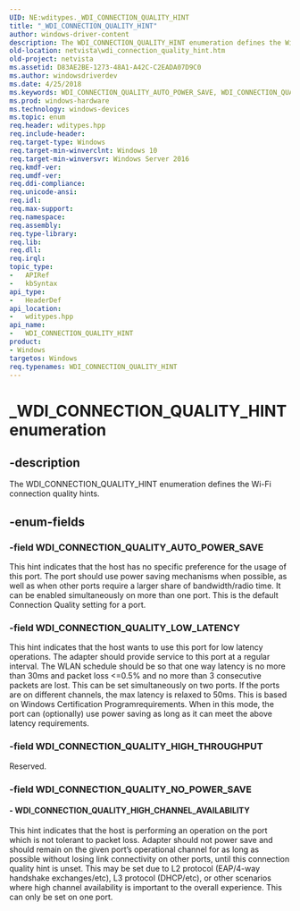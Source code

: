 ```yaml
---
UID: NE:wditypes._WDI_CONNECTION_QUALITY_HINT
title: "_WDI_CONNECTION_QUALITY_HINT"
author: windows-driver-content
description: The WDI_CONNECTION_QUALITY_HINT enumeration defines the Wi-Fi connection quality hints.
old-location: netvista\wdi_connection_quality_hint.htm
old-project: netvista
ms.assetid: D83AE2BE-1273-48A1-A42C-C2EADA07D9C0
ms.author: windowsdriverdev
ms.date: 4/25/2018
ms.keywords: WDI_CONNECTION_QUALITY_AUTO_POWER_SAVE, WDI_CONNECTION_QUALITY_HIGH_CHANNEL_AVAILABILITY, WDI_CONNECTION_QUALITY_HIGH_THROUGHPUT, WDI_CONNECTION_QUALITY_HINT, WDI_CONNECTION_QUALITY_HINT enumeration [Device and Driver Installation], WDI_CONNECTION_QUALITY_LOW_LATENCY, _WDI_CONNECTION_QUALITY_HINT, devinst.wfi_connection_quality_hint, netvista.wdi_connection_quality_hint, wditypes/WDI_CONNECTION_QUALITY_AUTO_POWER_SAVE, wditypes/WDI_CONNECTION_QUALITY_HIGH_CHANNEL_AVAILABILITY, wditypes/WDI_CONNECTION_QUALITY_HIGH_THROUGHPUT, wditypes/WDI_CONNECTION_QUALITY_HINT, wditypes/WDI_CONNECTION_QUALITY_LOW_LATENCY
ms.prod: windows-hardware
ms.technology: windows-devices
ms.topic: enum
req.header: wditypes.hpp
req.include-header: 
req.target-type: Windows
req.target-min-winverclnt: Windows 10
req.target-min-winversvr: Windows Server 2016
req.kmdf-ver: 
req.umdf-ver: 
req.ddi-compliance: 
req.unicode-ansi: 
req.idl: 
req.max-support: 
req.namespace: 
req.assembly: 
req.type-library: 
req.lib: 
req.dll: 
req.irql: 
topic_type:
-	APIRef
-	kbSyntax
api_type:
-	HeaderDef
api_location:
-	wditypes.hpp
api_name:
-	WDI_CONNECTION_QUALITY_HINT
product:
- Windows
targetos: Windows
req.typenames: WDI_CONNECTION_QUALITY_HINT
---
```


# _WDI_CONNECTION_QUALITY_HINT enumeration


## -description


The WDI_CONNECTION_QUALITY_HINT enumeration defines the Wi-Fi connection quality hints.


## -enum-fields




### -field WDI_CONNECTION_QUALITY_AUTO_POWER_SAVE

This hint indicates that the host has no specific preference for the usage of this port. The port should use power saving mechanisms when possible, as well as when other ports require a larger share of bandwidth/radio time. It can be enabled simultaneously on more than one port. This is the default Connection Quality setting for a port.


### -field WDI_CONNECTION_QUALITY_LOW_LATENCY

This hint indicates that the host wants to use this port for low latency operations. The adapter should provide service to this port at a regular interval.
The WLAN schedule should be so that one way latency is no more than 30ms and packet loss &lt;=0.5% and no more than 3 consecutive packets are lost.
This can be set simultaneously on two ports. If the ports are on different channels, the max latency is relaxed to 50ms.  This is based on Windows Certification Programrequirements.
When in this mode, the port can (optionally) use power saving as long as it can meet the above latency requirements.


### -field WDI_CONNECTION_QUALITY_HIGH_THROUGHPUT

Reserved.


### -field WDI_CONNECTION_QUALITY_NO_POWER_SAVE




#### - WDI_CONNECTION_QUALITY_HIGH_CHANNEL_AVAILABILITY

This hint indicates that the host is performing an operation on the port which is not tolerant to packet loss. Adapter should not power save and should remain on the given port’s operational channel for as long as possible without losing link connectivity on other ports, until this connection quality hint is unset.
This may be set due to L2 protocol (EAP/4-way handshake exchanges/etc), L3 protocol (DHCP/etc), or other scenarios where high channel availability is important to the overall experience.
This can only be set on one port.

